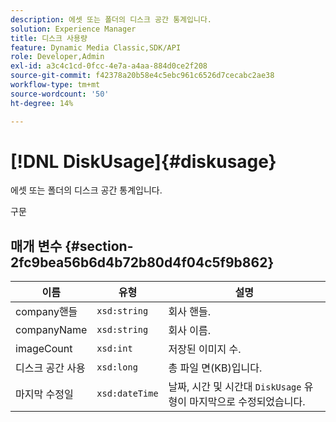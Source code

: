 ```yaml
---
description: 에셋 또는 폴더의 디스크 공간 통계입니다.
solution: Experience Manager
title: 디스크 사용량
feature: Dynamic Media Classic,SDK/API
role: Developer,Admin
exl-id: a3c4c1cd-0fcc-4e7a-a4aa-884d0ce2f208
source-git-commit: f42378a20b58e4c5ebc961c6526d7cecabc2ae38
workflow-type: tm+mt
source-wordcount: '50'
ht-degree: 14%

---
```


# [!DNL DiskUsage]{#diskusage}

에셋 또는 폴더의 디스크 공간 통계입니다.

구문

## 매개 변수 {#section-2fc9bea56b6d4b72b80d4f04c5f9b862}

| 이름 | 유형 | 설명 |
|---|---|---|
| company핸들 | `xsd:string` | 회사 핸들. |
| companyName | `xsd:string` | 회사 이름. |
| imageCount | `xsd:int` | 저장된 이미지 수. |
| 디스크 공간 사용 | `xsd:long` | 총 파일 면(KB)입니다. |
| 마지막 수정일 | `xsd:dateTime` | 날짜, 시간 및 시간대 `DiskUsage` 유형이 마지막으로 수정되었습니다. |
